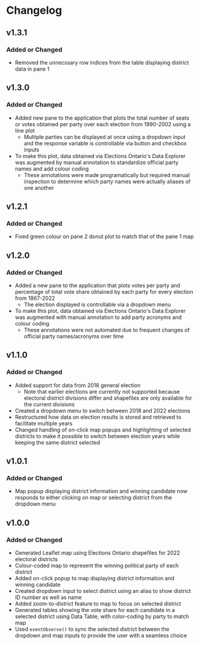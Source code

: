 # Changelog

## v1.3.1

### Added or Changed
- Removed the unnecssary row indices from the table displaying district data in pane 1

## v1.3.0

### Added or Changed
- Added new pane to the application that plots the total number of seats or votes obtained per party over each election from 1990-2002 using a line plot
  - Multiple parties can be displayed at once using a dropdown input and the response variable is controllable via button and checkbox inputs
- To make this plot, data obtained via Elections Ontario's Data Explorer was augmented by manual annotation to standardize official party names and add colour coding
  - These annotations were made programatically but required manual inspection to determine which party names were actually aliases of one another

## v1.2.1

### Added or Changed
- Fixed green colour on pane 2 donut plot to match that of the pane 1 map

## v1.2.0

### Added or Changed
- Added a new pane to the application that plots votes per party and percentage of total vote share obtained by each party for every election from 1867-2022
  - The election displayed is controllable via a dropdown menu
- To make this plot, data obtained via Elections Ontario's Data Explorer was augmented with manual annotation to add party acronyms and colour coding
  - These annotations were not automated due to frequent changes of official party names/acronyms over time

## v1.1.0

### Added or Changed
- Added support for data from 2018 general election
  - Note that earlier elections are currently not supported because electoral district divisions differ and shapefiles are only available for the current divisions
- Created a dropdown menu to switch between 2018 and 2022 elections
- Restructured how data on election results is stored and retrieved to facilitate multiple years
- Changed handling of on-click map popups and highlighting of selected districts to make it possible to switch between election years while keeping the same district selected

## v1.0.1

### Added or Changed
- Map popup displaying district information and winning candidate now responds to either clicking on map or selecting district from the dropdown menu

## v1.0.0

### Added or Changed
- Generated Leaflet map using Elections Ontario shapefiles for 2022 electoral districts
- Colour-coded map to represent the winning political party of each district
- Added on-click popup to map displaying district information and winning candidate
- Created dropdown input to select district using an alias to show district ID number as well as name
- Added zoom-to-district feature to map to focus on selected district
- Generated tables showing the vote share for each candidate in a selected district using Data Table, with color-coding by party to match map
- Used `eventObserve()` to sync the selected district between the dropdown and map inputs to provide the user with a seamless choice

